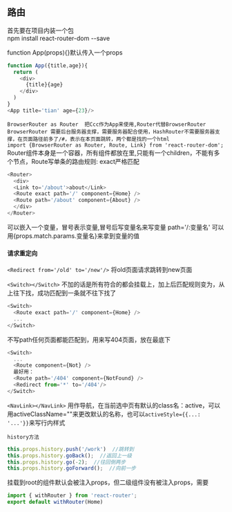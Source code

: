 ## 路由
首先要在项目内装一个包  
npm install react-router-dom --save

function App(props){}默认传入一个props  
```js
function App({title,age}){
  return (
    <div>
      {title}{age}
    </div>
  )
}
<App title='tian' age={23}/>
```

`BrowserRouter as Router  把Ccc作为App来使用,Router代替BrowserRouter`  
`BrowserRouter 需要后台服务器支撑，需要服务器配合使用，HashRouter不需要服务器支撑，在页面路径前多了/#，表示在本页面跳转，两个都是找的一个html`   
`import {BrowserRouter as Router, Route, Link} from 'react-router-dom';`  
Router组件本身是一个容器，所有组件都放在<Router></Router>里,只能有一个children，不能有多个节点，Route写单条的路由规则:<Route path='地址' component={组件名} />   exact严格匹配
```js
<Router>
  <div>
  <Link to='/about'>about</Link>
  <Route exact path='/' component={Home} />
  <Route path='/about' component={About} />
  </div>
</Router>
```
可以嵌入一个变量，冒号表示变量,冒号后写变量名来写变量  path='/:变量名'  可以用{props.match.params.变量名}来拿到变量的值

#### 请求重定向
`<Redirect from='/old' to='/new'/>`  将old页面请求跳转到new页面

`<Switch></Switch>` 不加的话是所有符合的都会挂载上，加上后匹配规则变为，从上往下找，成功匹配到一条就不往下找了
```js
<Switch>
  <Route exact path='/' component={Home} />
  ...
</Switch>
```

不写path任何页面都能匹配到，用来写404页面，放在最底下
```js
<Switch>
  ...
  <Route component={Not} />
  最好用：
  <Route path='/404' component={NotFound} />
  <Redirect from='*' to='/404'/>
</Switch>
```

`<NavLink></NavLink>` 用作导航，在当前选中页有默认的class名：active，可以用activeClassName=""来更改默认的名称，也可以`activeStyle={{...: '...'}}`来写行内样式

`history方法`
```js
this.props.history.push('/work')  //跳转到
this.props.history.goBack();  //返回上一级
this.props.history.go(-2);  //往回倒两步
this.props.history.goForward();  //向前一步
```

挂载到root的组件默认会被注入props，但二级组件没有被注入props，需要
```js
import { withRouter } from 'react-router';
export default withRouter(Home)
```
